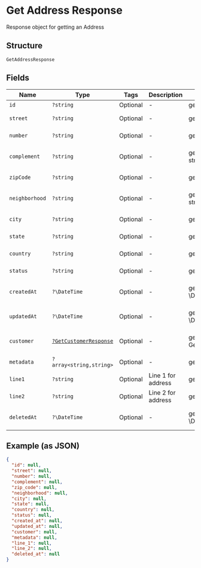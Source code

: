 
# Get Address Response

Response object for getting an Address

## Structure

`GetAddressResponse`

## Fields

| Name | Type | Tags | Description | Getter | Setter |
|  --- | --- | --- | --- | --- | --- |
| `id` | `?string` | Optional | - | getId(): ?string | setId(?string id): void |
| `street` | `?string` | Optional | - | getStreet(): ?string | setStreet(?string street): void |
| `number` | `?string` | Optional | - | getNumber(): ?string | setNumber(?string number): void |
| `complement` | `?string` | Optional | - | getComplement(): ?string | setComplement(?string complement): void |
| `zipCode` | `?string` | Optional | - | getZipCode(): ?string | setZipCode(?string zipCode): void |
| `neighborhood` | `?string` | Optional | - | getNeighborhood(): ?string | setNeighborhood(?string neighborhood): void |
| `city` | `?string` | Optional | - | getCity(): ?string | setCity(?string city): void |
| `state` | `?string` | Optional | - | getState(): ?string | setState(?string state): void |
| `country` | `?string` | Optional | - | getCountry(): ?string | setCountry(?string country): void |
| `status` | `?string` | Optional | - | getStatus(): ?string | setStatus(?string status): void |
| `createdAt` | `?\DateTime` | Optional | - | getCreatedAt(): ?\DateTime | setCreatedAt(?\DateTime createdAt): void |
| `updatedAt` | `?\DateTime` | Optional | - | getUpdatedAt(): ?\DateTime | setUpdatedAt(?\DateTime updatedAt): void |
| `customer` | [`?GetCustomerResponse`](../../doc/models/get-customer-response.md) | Optional | - | getCustomer(): ?GetCustomerResponse | setCustomer(?GetCustomerResponse customer): void |
| `metadata` | `?array<string,string>` | Optional | - | getMetadata(): ?array | setMetadata(?array metadata): void |
| `line1` | `?string` | Optional | Line 1 for address | getLine1(): ?string | setLine1(?string line1): void |
| `line2` | `?string` | Optional | Line 2 for address | getLine2(): ?string | setLine2(?string line2): void |
| `deletedAt` | `?\DateTime` | Optional | - | getDeletedAt(): ?\DateTime | setDeletedAt(?\DateTime deletedAt): void |

## Example (as JSON)

```json
{
  "id": null,
  "street": null,
  "number": null,
  "complement": null,
  "zip_code": null,
  "neighborhood": null,
  "city": null,
  "state": null,
  "country": null,
  "status": null,
  "created_at": null,
  "updated_at": null,
  "customer": null,
  "metadata": null,
  "line_1": null,
  "line_2": null,
  "deleted_at": null
}
```

